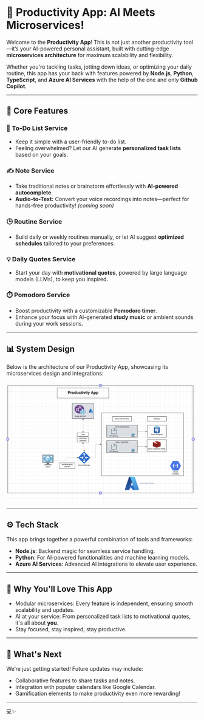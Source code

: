 # 🚀 Productivity App: AI Meets Microservices!

Welcome to the **Productivity App**! This is not just another productivity tool—it’s your AI-powered personal assistant, built with cutting-edge **microservices architecture** for maximum scalability and flexibility.

Whether you're tackling tasks, jotting down ideas, or optimizing your daily routine, this app has your back with features powered by **Node.js**, **Python**, **TypeScript**, and **Azure AI Services** with the help of the one and only **Github Copilot**.

---

## 🌟 Core Features  

### 📝 To-Do List Service  
- Keep it simple with a user-friendly to-do list.  
- Feeling overwhelmed? Let our AI generate **personalized task lists** based on your goals.  

### ✍️ Note Service  
- Take traditional notes or brainstorm effortlessly with **AI-powered autocomplete**.  
- **Audio-to-Text:** Convert your voice recordings into notes—perfect for hands-free productivity! *(coming soon)*

### 🕒 Routine Service  
- Build daily or weekly routines manually, or let AI suggest **optimized schedules** tailored to your preferences.  

### 💡 Daily Quotes Service  
- Start your day with **motivational quotes**, powered by large language models (LLMs), to keep you inspired.  

### ⏱️ Pomodoro Service  
- Boost productivity with a customizable **Pomodoro timer**.  
- Enhance your focus with AI-generated **study music** or ambient sounds during your work sessions.  

---

## 📊 System Design  

Below is the architecture of our Productivity App, showcasing its microservices design and integrations:

![System Design](assets/system-design.webp)

---

## ⚙️ Tech Stack  

This app brings together a powerful combination of tools and frameworks:  
- **Node.js**: Backend magic for seamless service handling.  
- **Python**: For AI-powered functionalities and machine learning models.  
- **Azure AI Services**: Advanced AI integrations to elevate user experience.  

---

## 🎉 Why You'll Love This App  

- Modular microservices: Every feature is independent, ensuring smooth scalability and updates.  
- AI at your service: From personalized task lists to motivational quotes, it's all about **you**.  
- Stay focused, stay inspired, stay productive.  

---

## 🚧 What's Next  

We’re just getting started! Future updates may include:  
- Collaborative features to share tasks and notes.  
- Integration with popular calendars like Google Calendar.  
- Gamification elements to make productivity even more rewarding!  

---

💻✨
